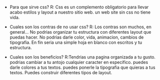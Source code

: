 - Para que sirve css?
R: Css es un complemento obligatorio para llevar acabo estilos y layout a nuestro sitio web.
un web site sin css no tiene vida.

- Cuales son los contras de no usar css?
R: Los contras son muchos, en general...
No podrias organizar tu estructura con diferentes layout que puedas hacer.
No podrias darle color, vida, animacion, cambios de tipografia.
En fin seria una simple hoja en blanco con escritos y tu estructura.

- Cuales son los beneficios?
R:Tendrias una pagina organizada a tu gusto.
podrias cambiar a tu antojo cualquier caracter en especifico.
puedes darle colores a tus textos.
puedes ponerle la tipografia que quieras a tus textos.
Puedes construir diferentes tipos de layout.
